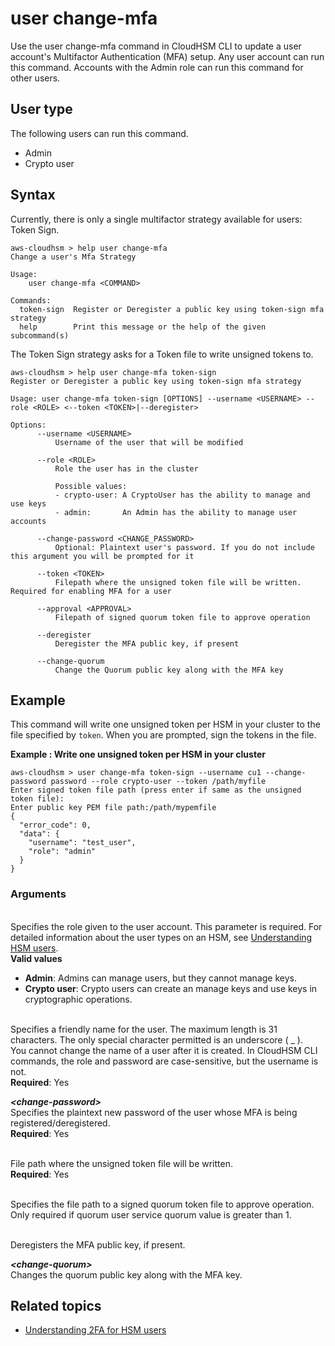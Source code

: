 # user change\-mfa<a name="cloudhsm_cli-user-change-mfa"></a>

Use the user change\-mfa command in CloudHSM CLI to update a user account's Multifactor Authentication \(MFA\) setup\. Any user account can run this command\. Accounts with the Admin role can run this command for other users\.

## User type<a name="user-change-mfa-type"></a>

The following users can run this command\.
+ Admin
+ Crypto user

## Syntax<a name="user-change-mfa-syntax"></a>

Currently, there is only a single multifactor strategy available for users: Token Sign\.

```
aws-cloudhsm > help user change-mfa
Change a user's Mfa Strategy

Usage:
    user change-mfa <COMMAND>
  
Commands:
  token-sign  Register or Deregister a public key using token-sign mfa strategy
  help        Print this message or the help of the given subcommand(s)
```

The Token Sign strategy asks for a Token file to write unsigned tokens to\.

```
aws-cloudhsm > help user change-mfa token-sign
Register or Deregister a public key using token-sign mfa strategy

Usage: user change-mfa token-sign [OPTIONS] --username <USERNAME> --role <ROLE> <--token <TOKEN>|--deregister>

Options:
      --username <USERNAME>
          Username of the user that will be modified

      --role <ROLE>
          Role the user has in the cluster

          Possible values:
          - crypto-user: A CryptoUser has the ability to manage and use keys
          - admin:       An Admin has the ability to manage user accounts

      --change-password <CHANGE_PASSWORD>
          Optional: Plaintext user's password. If you do not include this argument you will be prompted for it

      --token <TOKEN>
          Filepath where the unsigned token file will be written. Required for enabling MFA for a user

      --approval <APPROVAL>
          Filepath of signed quorum token file to approve operation

      --deregister
          Deregister the MFA public key, if present

      --change-quorum
          Change the Quorum public key along with the MFA key
```

## Example<a name="user-change-mfa-examples"></a>

This command will write one unsigned token per HSM in your cluster to the file specified by `token`\. When you are prompted, sign the tokens in the file\.

**Example : Write one unsigned token per HSM in your cluster**  

```
aws-cloudhsm > user change-mfa token-sign --username cu1 --change-password password --role crypto-user --token /path/myfile
Enter signed token file path (press enter if same as the unsigned token file):
Enter public key PEM file path:/path/mypemfile
{
  "error_code": 0,
  "data": {
    "username": "test_user",
    "role": "admin"
  }
}
```

### Arguments<a name="user-change-mfa-arguments"></a>

***<role>***  
Specifies the role given to the user account\. This parameter is required\. For detailed information about the user types on an HSM, see [Understanding HSM users](manage-hsm-users.md)\.  
**Valid values**  
+ **Admin**: Admins can manage users, but they cannot manage keys\.
+ **Crypto user**: Crypto users can create an manage keys and use keys in cryptographic operations\.

***<username>***  
Specifies a friendly name for the user\. The maximum length is 31 characters\. The only special character permitted is an underscore \( \_ \)\.  
You cannot change the name of a user after it is created\. In CloudHSM CLI commands, the role and password are case\-sensitive, but the username is not\.  
**Required**: Yes

***<change\-password>***  
Specifies the plaintext new password of the user whose MFA is being registered/deregistered\.  
**Required**: Yes

***<token>***  
File path where the unsigned token file will be written\.  
**Required**: Yes

***<approval>***  
Specifies the file path to a signed quorum token file to approve operation\. Only required if quorum user service quorum value is greater than 1\.

***<deregister>***  
Deregisters the MFA public key, if present\.

***<change\-quorum>***  
Changes the quorum public key along with the MFA key\.

## Related topics<a name="user-change-mfa-seealso"></a>
+ [Understanding 2FA for HSM users](login-mfa-token-sign.md)